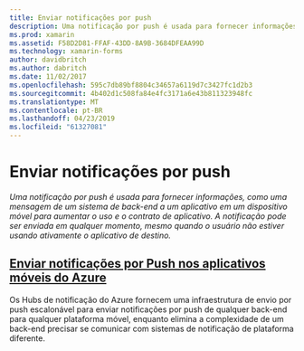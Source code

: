 ```yaml
---
title: Enviar notificações por push
description: Uma notificação por push é usada para fornecer informações, como uma mensagem de um sistema de back-end a um aplicativo em um dispositivo móvel para aumentar o uso e o contrato de aplicativo. A notificação pode ser enviada em qualquer momento, mesmo quando o usuário não estiver usando ativamente o aplicativo de destino.
ms.prod: xamarin
ms.assetid: F58D2D81-FFAF-43DD-8A9B-3684DFEAA99D
ms.technology: xamarin-forms
author: davidbritch
ms.author: dabritch
ms.date: 11/02/2017
ms.openlocfilehash: 595c7db89bf8804c34657a6119d7c3427fc1d2b3
ms.sourcegitcommit: 4b402d1c508fa84e4fc3171a6e43b811323948fc
ms.translationtype: MT
ms.contentlocale: pt-BR
ms.lasthandoff: 04/23/2019
ms.locfileid: "61327081"
---
```

# <a name="sending-push-notifications"></a>Enviar notificações por push

_Uma notificação por push é usada para fornecer informações, como uma mensagem de um sistema de back-end a um aplicativo em um dispositivo móvel para aumentar o uso e o contrato de aplicativo. A notificação pode ser enviada em qualquer momento, mesmo quando o usuário não estiver usando ativamente o aplicativo de destino._

## <a name="sending-push-notifications-from-azure-mobile-appsazuremd"></a>[Enviar notificações por Push nos aplicativos móveis do Azure](azure.md)

Os Hubs de notificação do Azure fornecem uma infraestrutura de envio por push escalonável para enviar notificações por push de qualquer back-end para qualquer plataforma móvel, enquanto elimina a complexidade de um back-end precisar se comunicar com sistemas de notificação de plataforma diferente.

